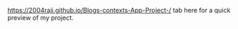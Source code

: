 https://2004raji.github.io/Blogs-contexts-App-Project-/ tab here for a quick preview of my project.
